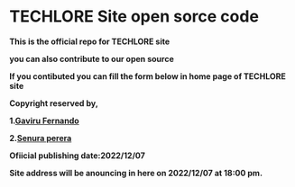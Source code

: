 # TECHLORE Site open sorce code
**This is the official repo for TECHLORE site**

**you can also contribute to our open source**

**If you contibuted you can fill the form below in home page of TECHLORE site**

**Copyright reserved by,**

**1.[Gaviru Fernando](https://github.com/GAVIFDO)**
  
**2.[Senura perera](https://github.com/senura-47802)**

**Ofiicial publishing date:2022/12/07**

**Site address will be anouncing in here on 2022/12/07 at 18:00 pm.**
